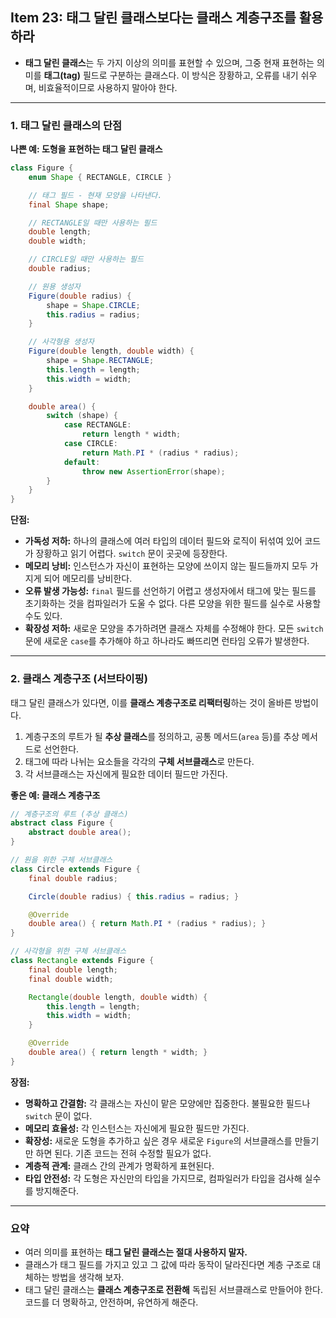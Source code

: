 ## Item 23: 태그 달린 클래스보다는 클래스 계층구조를 활용하라

- **태그 달린 클래스**는 두 가지 이상의 의미를 표현할 수 있으며, 그중 현재 표현하는 의미를 **태그(tag)** 필드로 구분하는 클래스다. 이 방식은 장황하고, 오류를 내기 쉬우며, 비효율적이므로 사용하지 말아야 한다.

---

### 1. 태그 달린 클래스의 단점

**나쁜 예: 도형을 표현하는 태그 달린 클래스**

```java
class Figure {
    enum Shape { RECTANGLE, CIRCLE }

    // 태그 필드 - 현재 모양을 나타낸다.
    final Shape shape;

    // RECTANGLE일 때만 사용하는 필드
    double length;
    double width;

    // CIRCLE일 때만 사용하는 필드
    double radius;

    // 원용 생성자
    Figure(double radius) {
        shape = Shape.CIRCLE;
        this.radius = radius;
    }

    // 사각형용 생성자
    Figure(double length, double width) {
        shape = Shape.RECTANGLE;
        this.length = length;
        this.width = width;
    }

    double area() {
        switch (shape) {
            case RECTANGLE:
                return length * width;
            case CIRCLE:
                return Math.PI * (radius * radius);
            default:
                throw new AssertionError(shape);
        }
    }
}
```

**단점:**

- **가독성 저하:** 하나의 클래스에 여러 타입의 데이터 필드와 로직이 뒤섞여 있어 코드가 장황하고 읽기 어렵다. `switch` 문이 곳곳에 등장한다.
- **메모리 낭비:** 인스턴스가 자신이 표현하는 모양에 쓰이지 않는 필드들까지 모두 가지게 되어 메모리를 낭비한다.
- **오류 발생 가능성:** `final` 필드를 선언하기 어렵고 생성자에서 태그에 맞는 필드를 초기화하는 것을 컴파일러가 도울 수 없다. 다른 모양을 위한 필드를 실수로 사용할 수도 있다.
- **확장성 저하:** 새로운 모양을 추가하려면 클래스 자체를 수정해야 한다. 모든 `switch` 문에 새로운 `case`를 추가해야 하고 하나라도 빠뜨리면 런타임 오류가 발생한다.

---

### 2. 클래스 계층구조 (서브타이핑)

태그 달린 클래스가 있다면, 이를 **클래스 계층구조로 리팩터링**하는 것이 올바른 방법이다.

1. 계층구조의 루트가 될 **추상 클래스**를 정의하고, 공통 메서드(`area` 등)를 추상 메서드로 선언한다.
2. 태그에 따라 나뉘는 요소들을 각각의 **구체 서브클래스**로 만든다.
3. 각 서브클래스는 자신에게 필요한 데이터 필드만 가진다.

**좋은 예: 클래스 계층구조**

```java
// 계층구조의 루트 (추상 클래스)
abstract class Figure {
    abstract double area();
}

// 원을 위한 구체 서브클래스
class Circle extends Figure {
    final double radius;

    Circle(double radius) { this.radius = radius; }

    @Override 
    double area() { return Math.PI * (radius * radius); }
}

// 사각형을 위한 구체 서브클래스
class Rectangle extends Figure {
    final double length;
    final double width;

    Rectangle(double length, double width) {
        this.length = length;
        this.width = width;
    }

    @Override 
    double area() { return length * width; }
}
```

**장점:**

- **명확하고 간결함:** 각 클래스는 자신이 맡은 모양에만 집중한다. 불필요한 필드나 `switch` 문이 없다.
- **메모리 효율성:** 각 인스턴스는 자신에게 필요한 필드만 가진다.
- **확장성:** 새로운 도형을 추가하고 싶은 경우 새로운 `Figure`의 서브클래스를 만들기만 하면 된다. 기존 코드는 전혀 수정할 필요가 없다.
- **계층적 관계:** 클래스 간의 관계가 명확하게 표현된다.
- **타입 안전성:** 각 도형은 자신만의 타입을 가지므로, 컴파일러가 타입을 검사해 실수를 방지해준다.

---

### 요약

- 여러 의미를 표현하는 **태그 달린 클래스는 절대 사용하지 말자.**
- 클래스가 태그 필드를 가지고 있고 그 값에 따라 동작이 달라진다면 계층 구조로 대체하는 방법을 생각해 보자.
- 태그 달린 클래스는 **클래스 계층구조로 전환해** 독립된 서브클래스로 만들어야 한다. 코드를 더 명확하고, 안전하며, 유연하게 해준다.
